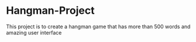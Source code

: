 # Hangman-Project 
This project is to create a hangman game that has more than 500 words and amazing user interface 
